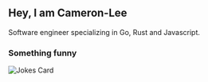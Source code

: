 ## Hey, I am Cameron-Lee

Software engineer specializing in Go, Rust and Javascript.

### Something funny
![Jokes Card](https://readme-jokes.vercel.app/api?theme=synthwave)

<br />
